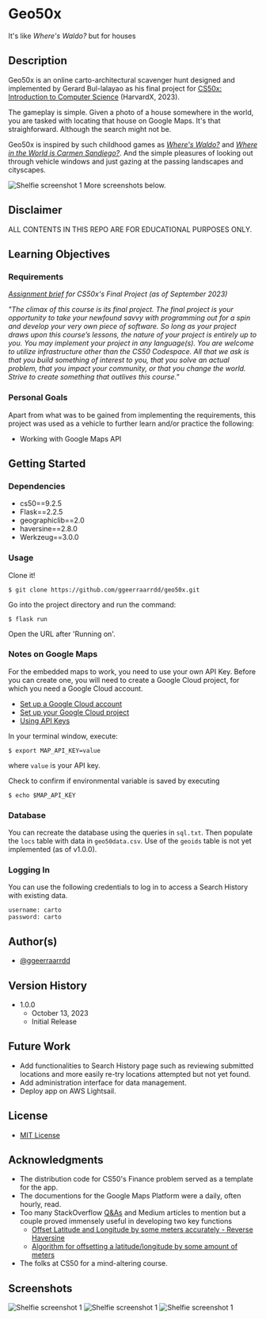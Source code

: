 # Geo50x
It's like _Where's Waldo?_ but for houses

## Description
Geo50x is an online carto-architectural scavenger hunt designed and implemented by Gerard Bul-lalayao as his final project for [CS50x: Introduction to Computer Science](https://cs50.harvard.edu/x/2023/) (HarvardX, 2023).

The gameplay is simple. Given a photo of a house somewhere in the world, you are tasked with locating that house on Google Maps. It's that straighforward. Although the search might not be.

Geo50x is inspired by such childhood games as _[Where's Waldo?](https://en.wikipedia.org/wiki/Where%27s_Wally%3F)_ and _[Where in the World is Carmen Sandiego?](https://en.wikipedia.org/wiki/Carmen_Sandiego)_. And the simple pleasures of looking out through vehicle windows and just gazing at the passing landscapes and cityscapes.

<picture><img alt="Shelfie screenshot 1" src="images/geo50x_1.jpg"></picture>
More screenshots below.

## Disclaimer
ALL CONTENTS IN THIS REPO ARE FOR EDUCATIONAL PURPOSES ONLY.

## Learning Objectives

### Requirements
_[Assignment brief](https://cs50.harvard.edu/x/2023/project/) for CS50x's Final Project (as of September 2023)_

_"The climax of this course is its final project. The final project is your opportunity to take your newfound savvy with programming out for a spin and develop your very own piece of software. So long as your project draws upon this course’s lessons, the nature of your project is entirely up to you. You may implement your project in any language(s). You are welcome to utilize infrastructure other than the CS50 Codespace. All that we ask is that you build something of interest to you, that you solve an actual problem, that you impact your community, or that you change the world. Strive to create something that outlives this course."_

### Personal Goals
Apart from what was to be gained from implementing the requirements, this project was used as a vehicle to further learn and/or practice the following:

* Working with Google Maps API

## Getting Started

### Dependencies

* cs50==9.2.5
* Flask==2.2.5
* geographiclib==2.0
* haversine==2.8.0
* Werkzeug==3.0.0

### Usage

Clone it!
```
$ git clone https://github.com/ggeerraarrdd/geo50x.git
```

Go into the project directory and run the command:
```
$ flask run
```

Open the URL after 'Running on'.

### Notes on Google Maps

For the embedded maps to work, you need to use your own API Key. Before you can create one, you will need to create a Google Cloud project, for which you need a Google Cloud account.
* [Set up a Google Cloud account](https://cloud.google.com)
* [Set up your Google Cloud project](https://developers.google.com/maps/documentation/javascript/cloud-setup)
* [Using API Keys](https://developers.google.com/maps/documentation/javascript/get-api-key)

In your terminal window, execute:
```
$ export MAP_API_KEY=value
```
where `value` is your API key.

Check to confirm if environmental variable is saved by executing
```
$ echo $MAP_API_KEY
```
### Database

You can recreate the database using the queries in `sql.txt`. Then populate the `locs` table with data in `geo50data.csv`. Use of the `geoids` table is not yet implemented (as of v1.0.0).

### Logging In

You can use the following credentials to log in to access a Search History with existing data.

```
username: carto
password: carto
```

## Author(s)
* [@ggeerraarrdd](https://github.com/ggeerraarrdd/)

## Version History
* 1.0.0
    * October 13, 2023
    * Initial Release

## Future Work
* Add functionalities to Search History page such as reviewing submitted locations and more easily re-try locations attempted but not yet found.
* Add administration interface for data management.
* Deploy app on AWS Lightsail.

## License
* [MIT License](https://github.com/ggeerraarrdd/large-parks/blob/main/LICENSE)

## Acknowledgments
* The distribution code for CS50's Finance problem served as a template for the app.
* The documentions for the Google Maps Platform were a daily, often hourly, read.
* Too many StackOverflow [Q&As](https://meta.stackoverflow.com/questions/267822/if-stack-overflow-doesnt-have-threads-what-the-heck-should-they-be-called) and Medium articles to mention but a couple proved immensely useful in developing two key functions
   * [Offset Latitude and Longitude by some meters accurately - Reverse Haversine](https://gis.stackexchange.com/questions/411859/offset-latitude-and-longitude-by-some-meters-accurately-reverse-haversine)
   * [Algorithm for offsetting a latitude/longitude by some amount of meters](https://gis.stackexchange.com/questions/2951/algorithm-for-offsetting-a-latitude-longitude-by-some-amount-of-meters)
* The folks at CS50 for a mind-altering course.

## Screenshots
<picture><img alt="Shelfie screenshot 1" src="images/geo50x_2.jpg"></picture>
<picture><img alt="Shelfie screenshot 1" src="images/geo50x_3.jpg"></picture>
<picture><img alt="Shelfie screenshot 1" src="images/geo50x_4.jpg"></picture>

